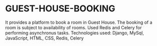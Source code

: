 # GUEST-HOUSE-BOOKING
It provides a platform to book a room in Guest House.
The booking of a room is subject to availability of rooms.
Used Redis and Celery for performing asynchronus tasks.
Technologies used: Django, MySql, JavaScript, HTML, CSS, Redis, Celery
